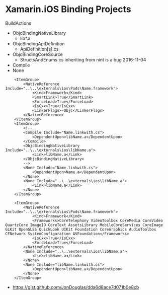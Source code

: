 # Xamarin.iOS Binding Projects

BuildActions

*	ObjcBindingNativeLibrary
	*	lib*.a
*	ObjcBindingApiDefinition
	*	ApiDefinition[s].cs
*	ObjcBindingCoreSource
	*	StructsAndEnums.cs
		inheriting from nint is a bug 2016-11-04
*	Compile
*	None

```
	<ItemGroup>
		<NativeReference Include="..\..\externals\ios\Pods\Name.framework">
			<Kind>Framework</Kind>
			<SmartLink>True</SmartLink>
			<ForceLoad>True</ForceLoad>
			<IsCxx>True</IsCxx>
			<LinkerFlags>-ObjC</LinkerFlags>
		</NativeReference>
	</ItemGroup>
	<ItemGroup>
		<!--
		<Compile Include="Name.linkwith.cs">
			<DependentUpon>libName.a</DependentUpon>
		</Compile>
		<ObjcBindingNativeLibrary Include="..\..\externals\ios\libName.a">
			<Link>libName.a</Link>
		</ObjcBindingNativeLibrary>
		-->
		<None Include="Name.linkwith.cs">
			<DependentUpon>Name.a</DependentUpon>
		</None>
		<None Include="..\..\externals\ios\libName.a">
			<Link>libName.a</Link>
		</None>
	</ItemGroup>
```
	
```	
	<ItemGroup>
		<NativeReference Include="..\..\externals\ios\Pods\Name.framework">
			<Kind>Framework</Kind>
			<Frameworks>CoreTelephony VideoToolbox CoreMedia CoreVideo QuartzCore ImageIO CoreText AssetsLibrary MobileCoreServices CoreImage GLKit OpenGLES QuickLook UIKit Foundation CoreGraphics AudioToolbox CFNetwork SystemConfiguration AVFoundation</Frameworks>
			<IsCxx>True</IsCxx>
			<ForceLoad>True</ForceLoad>
		</NativeReference>
		<None Include="..\..\externals\ios\libName.a">
			<Link>libName.a</Link>
		</None>
		<None Include="libName.linkwith.cs">
			<DependentUpon>libName.a</DependentUpon>
		</None>
	</ItemGroup>
```

*	https://gist.github.com/JonDouglas/dda6d8ace7d071b0e8cb




